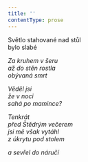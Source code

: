 ```yaml
---
title: ''
contentType: prose
---
```


<section>

Světlo stahované nad stůl  
bylo slabé

_Za kruhem v šeru  
až do stěn rostla  
obývaná smrt_

</section>

<section>

_Věděl jsi  
že v noci  
sahá po mamince?_

</section>

<section>

_Tenkrát  
před Štědrým večerem  
jsi mě však vytáhl  
z úkrytu pod stolem_

</section>

<section>

_a sevřel do náručí_

</section>
